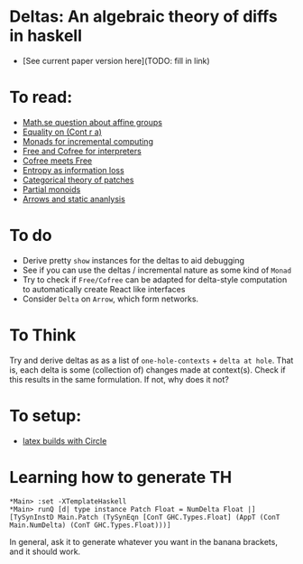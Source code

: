 # Deltas: An algebraic theory of diffs in haskell
- [See current paper version here](TODO: fill in link)


# To read:
- [Math.se question about affine groups](https://math.stackexchange.com/questions/3096752/affine-vector-spaces-with-groups)
- [Equality on (Cont r a)](https://www.reddit.com/r/haskell/comments/ahu6jp/fun_fact_the_continuation_monad_cont_r_a_has_an/)
- [Monads for incremental computing](http://citeseerx.ist.psu.edu/viewdoc/download?doi=10.1.1.8.3014&rep=rep1&type=pdf)
- [Free and Cofree for interpreters](http://abailly.github.io/posts/free.html)
- [Cofree meets Free](http://blog.sigfpe.com/2014/05/cofree-meets-free.html)
- [Entropy as information loss](https://johncarlosbaez.wordpress.com/2011/06/02/a-characterization-of-entropy/)
- [Categorical theory of patches](https://arxiv.org/pdf/1311.3903.pdf)
- [Partial monoids](https://arxiv.org/pdf/1002.2166.pdf)
- [Arrows and static ananlysis](https://elvishjerricco.github.io/2017/03/10/profunctors-arrows-and-static-analysis.html)

# To do
- Derive pretty `show` instances for the deltas to aid debugging
- See if you can use the deltas / incremental nature as some kind of `Monad`
- Try to check if `Free/Cofree` can be adapted for delta-style computation
  to automatically create React like interfaces
- Consider `Delta` on `Arrow`, which form networks.
# To Think

Try and derive deltas as as a list of `one-hole-contexts` + `delta at hole`.
That is, each delta is some (collection of) changes made at context(s).
Check if this results in the same formulation. If not, why does it not?

# To setup:
- [latex builds with Circle](https://discuss.circleci.com/t/latex-pdf-building/668/4)

# Learning how to generate TH
```
*Main> :set -XTemplateHaskell
*Main> runQ [d| type instance Patch Float = NumDelta Float |]
[TySynInstD Main.Patch (TySynEqn [ConT GHC.Types.Float] (AppT (ConT Main.NumDelta) (ConT GHC.Types.Float)))]
```

In general, ask it to generate whatever you want in the banana brackets, and it 
should work.

